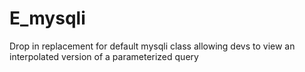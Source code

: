 E_mysqli
========

Drop in replacement for default mysqli class allowing devs to view an interpolated version of a parameterized query
